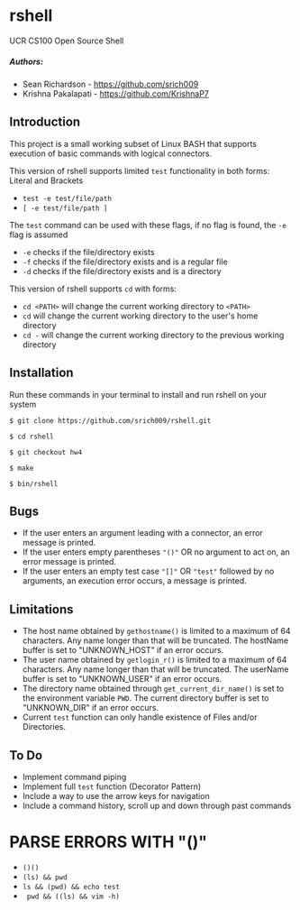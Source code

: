 # rshell
UCR CS100 Open Source Shell

##### Authors:
* Sean Richardson - https://github.com/srich009
* Krishna Pakalapati - https://github.com/KrishnaP7

## Introduction
This project is a small working subset of Linux BASH that supports execution of basic commands with logical connectors.

This version of rshell supports limited ```test``` functionality in both forms: Literal and Brackets
* ```test -e test/file/path```
* ```[ -e test/file/path ]```

The ```test``` command can be used with these flags, if no flag is found, the ```-e``` flag is assumed
* ```-e``` checks if the file/directory exists
* ```-f``` checks if the file/directory exists and is a regular file
* ```-d``` checks if the file/directory exists and is a directory

This version of rshell supports ```cd``` with forms:
* ```cd <PATH>``` will change the current working directory to ```<PATH>```
* ```cd``` will change the current working directory to the user's home directory
* ```cd -``` will change the current working directory to the previous working directory

## Installation
Run these commands in your terminal to install and run rshell on your system
```Installation
$ git clone https://github.com/srich009/rshell.git

$ cd rshell

$ git checkout hw4

$ make

$ bin/rshell
```

## Bugs
* If the user enters an argument leading with a connector, an error message is printed.
* If the user enters empty parentheses ```"()"``` OR no argument to act on, an error message is printed.
* If the user enters an empty test case ```"[]"``` OR ```"test"``` followed by no arguments, an execution error occurs, a message is printed.

## Limitations
* The host name obtained by ```gethostname()``` is limited to a maximum of 64 characters. Any name longer than that will be truncated. The hostName buffer is set to "UNKNOWN_HOST" if an error occurs.
* The user name obtained by ```getlogin_r()``` is limited to a maximum of 64 characters. Any name longer than that will be truncated. The userName buffer is set to "UNKNOWN_USER" if an error occurs.
* The directory name obtained through ```get_current_dir_name()``` is set to the environment variable ```PWD```. The current directory buffer is set to "UNKNOWN_DIR" if an error occurs.
* Current ```test``` function can only handle existence of Files and/or Directories.

## To Do
* Implement command piping
* Implement full ```test``` function (Decorator Pattern)
* Include a way to use the arrow keys for navigation 
* Include a command history, scroll up and down through past commands

# PARSE ERRORS WITH "()"

* ```()()```
* ```(ls) && pwd```
* ```ls && (pwd) && echo test```
* ``` pwd && ((ls) && vim -h)```